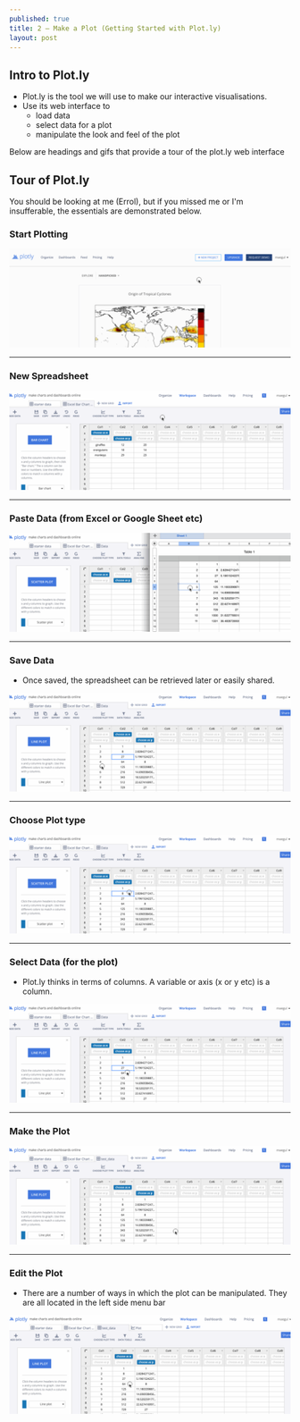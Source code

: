 ```yaml
---
published: true
title: 2 — Make a Plot (Getting Started with Plot.ly)
layout: post
---
```

## Intro to Plot.ly

* Plot.ly is the tool we will use to make our interactive visualisations.
* Use its web interface to 
    * load data
    * select data for a plot
    * manipulate the look and feel of the plot  

Below are headings and gifs that provide a tour of the plot.ly web interface


## Tour of Plot.ly

You should be looking at me (Errol), but if you missed me or I'm insufferable, the essentials are demonstrated below.


###  Start Plotting

![](https://raw.githubusercontent.com/dataviz-blog/dataviz-blog.github.io/master/gifs/plotly_tour_start_plotting.gif)


  
---



### New Spreadsheet

![](https://raw.githubusercontent.com/dataviz-blog/dataviz-blog.github.io/master/gifs/new_spreadsheet.gif)




---



### Paste Data (from Excel or Google Sheet etc)

![](https://raw.githubusercontent.com/dataviz-blog/dataviz-blog.github.io/master/gifs/paste_data.gif)




---



### Save Data

* Once saved, the spreadsheet can be retrieved later or easily shared.

![](https://raw.githubusercontent.com/dataviz-blog/dataviz-blog.github.io/master/gifs/save_data.gif)




---



### Choose Plot type

![](https://raw.githubusercontent.com/dataviz-blog/dataviz-blog.github.io/master/gifs/choose_plottype.gif)




---



### Select Data (for the plot)

* Plot.ly thinks in terms of columns.  A variable or axis (x or y etc) is a column.

![](https://raw.githubusercontent.com/dataviz-blog/dataviz-blog.github.io/master/gifs/select_data.gif)




---



### Make the Plot

![](https://raw.githubusercontent.com/dataviz-blog/dataviz-blog.github.io/master/gifs/make_plot.gif)




---



### Edit the Plot

* There are a number of ways in which the plot can be manipulated.  They are all located in the left side menu bar

![](https://raw.githubusercontent.com/dataviz-blog/dataviz-blog.github.io/master/gifs/edit_plot.gif)